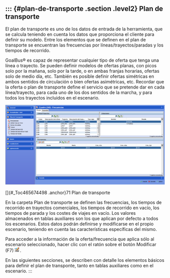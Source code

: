 ::: {#plan-de-transporte .section .level2}
Plan de transporte
------------------

El plan de transporte es uno de los datos de entrada de la herramienta,
que se calcula teniendo en cuenta los datos que proporciona el cliente
para definir su modelo. Entre los elementos que se definen en el plan de
transporte se encuentran las frecuencias por líneas/trayectos/paradas y
los tiempos de recorrido.

GoalBus® es capaz de representar cualquier tipo de oferta que tenga una
línea o trayecto. Se pueden definir modelos de ofertas planas, con picos
solo por la mañana, solo por la tarde, o en ambas franjas horarias,
ofertas solo de medio día, etc. También es posible definir ofertas
simétricas en ambos sentidos de circulación o bien ofertas asimétricas,
etc. Recordar que la oferta o plan de transporte define el servicio que
se pretende dar en cada línea/trayecto, para cada uno de los dos
sentidos de la marcha, y para todos los trayectos incluidos en el
escenario.

![](../media/file104.png)

[]{#_Toc465674498 .anchor}71 Plan de transporte

En la carpeta Plan de transporte se definen las frecuencias, los tiempos
de recorrido en trayectos comerciales, los tiempos de recorrido en
vacío, los tiempos de parada y los costes de viajes en vacío. Los
valores almacenados en tablas auxiliares son los que aplican por defecto
a todos los escenarios. Estos datos podrán definirse y modificarse en el
propio escenario, teniendo en cuenta las características específicas del
mismo.

Para acceder a la información de la oferta/frecuencia que aplica sólo al
escenario seleccionado, hacer clic con el ratón sobre el botón Modificar
(F7) ![](../media/file105.png).

En las siguientes secciones, se describen con detalle los elementos
básicos para definir el plan de transponte, tanto en tablas auxiliares
como en el escenario.
:::

